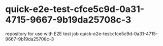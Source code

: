 # quick-e2e-test-cfce5c9d-0a31-4715-9667-9b19da25708c-3
repository for use with E2E test job quick-e2e-test:cfce5c9d-0a31-4715-9667-9b19da25708c-3
